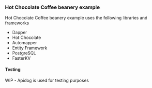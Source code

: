 ### Hot Chocolate Coffee beanery example

Hot Chocolate Coffee beanery example uses the following libraries and frameworks

- Dapper
- Hot Chocolate
- Automapper
- Entity Framework
- PostgreSQL
- FasterKV

#### Testing

WIP - Apidog is used for testing purposes
